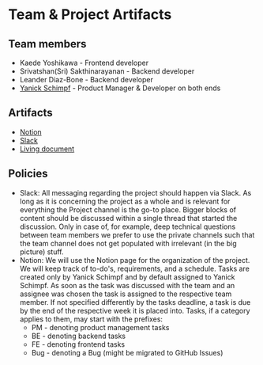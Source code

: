 # Team & Project Artifacts

## Team members
* Kaede Yoshikawa - Frontend developer
* Srivatshan(Sri) Sakthinarayanan - Backend developer
* Leander Diaz-Bone - Backend developer
* [Yanick Schimpf](https://www.linkedin.com/in/yanick-schimpf-a7924a251/) - Product Manager & Developer on both ends

## Artifacts
* [Notion](https://www.notion.so/Region-Attack-Overview-300af6124411404086b8deb895ccb02e)
* [Slack](https://app.slack.com/client/T04TSBW2YKU/C052E0KPPS5/thread/C0508PY0U30-1680120810.290619)
* [Living document](https://docs.google.com/document/d/1Hlz_jDPF9d3OzlPZTyxwrvQVPoiWsMkJHRYMwU8CQWk/edit#)

## Policies
* Slack: All messaging regarding the project should happen via Slack. As long as it is concerning the project as a whole and is relevant for everything the Project channel is the go-to place. Bigger blocks of content should be discussed within a single thread that started the discussion.
Only in case of, for example, deep technical questions between team members we prefer to use the private channels such that the team channel does not get populated with irrelevant (in the big picture) stuff.
* Notion: We will use the Notion page for the organization of the project. We will keep track of to-do's, requirements, and a schedule.
Tasks are created only by Yanick Schimpf and by default assigned to Yanick Schimpf. As soon as the task was discussed with the team and an assignee was chosen the task is assigned to the respective team member. If not specified differently by the tasks deadline, a task is due by the end of the respective week it is placed into.
Tasks, if a category applies to them, may start with the prefixes:
  - PM - denoting product management tasks
  - BE - denoting backend tasks
  - FE - denoting frontend tasks
  - Bug - denoting a Bug (might be migrated to GitHub Issues)
